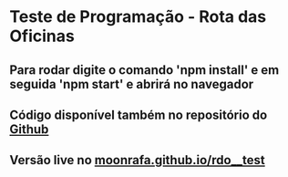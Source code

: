 # Teste de Programação - Rota das Oficinas

## Para rodar digite o comando 'npm install' e em seguida 'npm start' e abrirá no navegador

## Código disponível também no repositório do <a href="https://github.com/moonrafa/rdo__test">Github</a>

## Versão live no <a href="https://github.com/moonrafa/rdo__test">moonrafa.github.io/rdo\_\_test</a>
